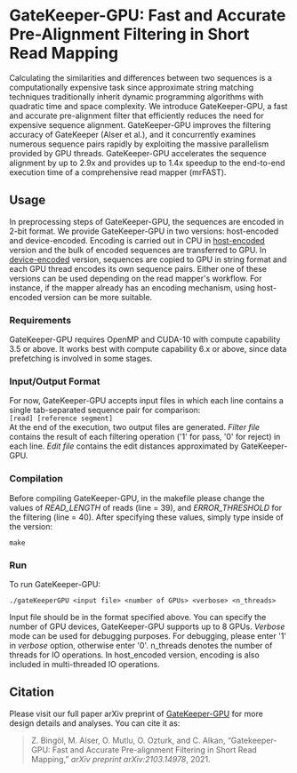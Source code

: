 # GateKeeper-GPU: Fast and Accurate Pre-Alignment Filtering in Short Read Mapping
Calculating the similarities and differences between two sequences is a computationally expensive task since approximate string matching techniques traditionally inherit dynamic programming algorithms with quadratic time and space complexity. We introduce GateKeeper-GPU, a fast and accurate pre-alignment filter that efficiently reduces the need for expensive sequence alignment. GateKeeper-GPU improves the filtering accuracy of GateKeeper (Alser et al.), and it concurrently examines numerous sequence pairs rapidly by exploiting the massive parallelism provided by GPU threads. GateKeeper-GPU accelerates the sequence alignment by up to 2.9x and provides up to 1.4x speedup to the end-to-end execution time of a comprehensive read mapper (mrFAST).

## Usage
In preprocessing steps of GateKeeper-GPU, the sequences are encoded in 2-bit format. We provide GateKeeper-GPU in two versions: host-encoded and device-encoded.  Encoding is carried out in CPU in [host-encoded](host_encoded) version and the bulk of encoded sequences are transferred to GPU. In [device-encoded](device_encoded) version, sequences are copied  to GPU in string format and each GPU thread encodes its own sequence pairs. Either one of these versions can be used depending on the read mapper's workflow. For instance, if the mapper already has an encoding mechanism, using host-encoded version can be more suitable.

### Requirements
GateKeeper-GPU requires OpenMP and CUDA-10 with compute capability 3.5 or above. It works best with compute capability 6.x or above, since data prefetching is involved in some stages. 

### Input/Output Format
For now, GateKeeper-GPU accepts input files in which each line contains a single tab-separated sequence pair for comparison: <br>
`[read] [reference segment]` <br>
At the end of the execution, two output files are generated. *Filter file* contains the result of each filtering operation ('1' for pass, '0' for reject) in each line. *Edit file* contains the edit distances approximated by GateKeeper-GPU.  

### Compilation
Before compiling GateKeeper-GPU, in the makefile please change the values of *READ_LENGTH* of reads (line = 39), and *ERROR_THRESHOLD* for the filtering (line = 40). After specifying these values, simply type inside of the version: <br>
```
make
``` 

### Run
To run GateKeeper-GPU: <br>
```
./gateKeeperGPU <input file> <number of GPUs> <verbose> <n_threads>
```
Input file should be in the format specified above. You can specify the number of GPU devices, GateKeeper-GPU supports up to 8 GPUs. *Verbose* mode can be used for debugging purposes. For debugging, please enter '1' in *verbose* option, otherwise enter '0'. n_threads denotes the number of threads for IO operations. In host_encoded version, encoding is also included in multi-threaded IO operations.  

## Citation
Please visit our full paper arXiv preprint of [GateKeeper-GPU](https://arxiv.org/abs/2103.14978) for more design details and analyses. 
You can cite it as:
>  Z. Bingöl, M. Alser, O. Mutlu, O. Ozturk, and C. Alkan, “Gatekeeper-GPU: Fast and Accurate Pre-alignment Filtering in Short Read Mapping,” *arXiv preprint arXiv:2103.14978*, 2021.

